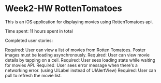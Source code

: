 Week2-HW RottenTomatoes
========
This is an iOS application for displaying movies using RottenTomatoes api.

Time spent: 11 hours spent in total 

Completed user stories:

Required: User can view a list of movies from Rotten Tomatoes. Poster images must be loading asynchronously.
Required: User can view movie details by tapping on a cell.
Required: User sees loading state while waiting for movies API.
Required: User sees error message when there's a networking error. (using UILabel instead of UIAlertView)
Required: User can pull to refresh the movie list. 
